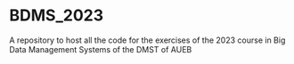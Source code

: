# BDMS_2023
A repository to host all the code for the exercises of the 2023 course in Big Data Management Systems of the DMST of AUEB
